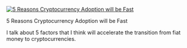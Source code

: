 [![5 Reasons Cryptocurrency Adoption will be Fast](http://img.youtube.com/vi/_SICSy35OYI/0.jpg)](https://youtu.be/_SICSy35OYI "5 Reasons Cryptocurrency Adoption will be Fast")

<p id="title">5 Reasons Cryptocurrency Adoption will be Fast</p>

I talk about 5 factors that I think will accelerate the transition from fiat money to cryptocurrencies.

